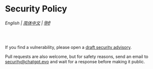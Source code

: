 # Security Policy

###### English | [简体中文](zh-cn/SECURITY.md) | [हिंदी ](hi/SECURITY.md)

<br>

If you find a vulnerability, please open a [draft security advisory](https://github.com/adamlui/chatgpt-widescreen/security/advisories/new).

Pull requests are also welcome, but for safety reasons, send an email to security@chatgpt.evo and wait for a response before making it public.
